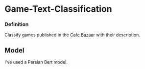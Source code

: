 # Game-Text-Classification

### Definition
Classify games published in the [Cafe Bazaar](https://cafebazaar.ir/) with their description.

## Model
I've used a Persian Bert model.
